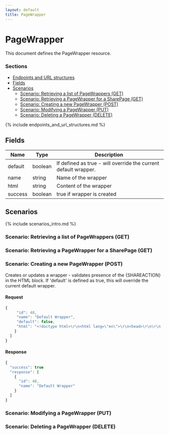 ```yaml
---
layout: default
title: PageWrapper
---
```

 
# PageWrapper

This document defines the PageWrapper resource.

### Sections
	
* [Endpoints and URL structures](#endpoints-and-url-structures)
* [Fields](#fields)
* [Scenarios](#scenarios)
    * [Scenario: Retrieving a list of PageWrappers (GET)](#scenario-retrieving-a-list-of-page-wrappers-get)
    * [Scenario: Retrieving a PageWrapper for a SharePage (GET)](#scenario-retrieving-a-page-wrapper-for-a-share-page-get)
    * [Scenario: Creating a new PageWrapper (POST)](#scenario-creating-a-new-page-wrapper-post)
    * [Scenario: Modifying a PageWrapper (PUT)](#scenario-modifying-a-page-wrapper-put)
    * [Scenario: Deleting a PageWrapper (DELETE)](#scenario-deleting-a-page-wrapper-delete)

{% include endpoints_and_url_structures.md %}

## Fields

|Name|Type |Description|
|---|---|---|
|default| boolean|If defined as true - will override the current default wrapper. |
|name|string| Name of the wrapper |
|html|string| Content of the wrapper |
|success|boolean| true if wrapper is created |


## Scenarios

{% include scenarios_intro.md %}

### Scenario: Retrieving a list of PageWrappers (GET)

### Scenario: Retrieving a PageWrapper for a SharePage (GET)

### Scenario: Creating a new PageWrapper (POST)

Creates or updates a wrapper - validates presence of the {SHAREACTION} in the HTML block.
If 'default' is defined as true, this will override the current default wrapper.

#### Request

```javascript
{
     "id": 48,
     "name": "Default Wrapper",
     "default": false,
     "html": "<!doctype html>\r\n<html lang=\"en\">\r\n<head>\r\n\r\n  <meta charset=\"utf-8\">\r\n\r\n  <title>PAGE_TITLE</title> <!-- this will be replaced automatically -->\r\n\r\n  <meta http-equiv=\"X-UA-Compatible\" content=\"IE=edge;chrome=1\">\r\n  <meta name=\"viewport\" content=\"width=device-width, initial-scale=1, maximum-scale=1\">\r\n  \r\n  <link href=\"/basic.css\" media=\"all\" rel=\"stylesheet\" type=\"text/css\" />\r\n</head>\r\n\r\n<body>\r\n  <iframe src=\"http://localhost:3000\"></iframe>\r\n\r\n  <div id=\"header\">\r\n    <div id=\"header_content\">\r\n      <h1>new org</h1>\r\n    </div> <!-- #header_content -->\r\n  </div> <!-- #header -->\r\n\r\n  <div class=\"content\">\r\n  {ShareAction}\r\n  </div> <!-- .content -->\r\n\r\n  <div id=\"footer\">\r\n    <div id=\"footer_content\">\r\n      Page Disclaimer\r\n    </div> <!-- #footer_content -->\r\n  </div> <!-- #footer -->\r\n\r\n</body>\r\n</html>\r\n",
    }
  ]
}
```

#### Response

```javascript
{
  "success": true
  "response": [
    {
      "id": 48,
      "name": "Default Wrapper"
    }
  ]
}
```

### Scenario: Modifying a PageWrapper (PUT)

### Scenario: Deleting a PageWrapper (DELETE)
